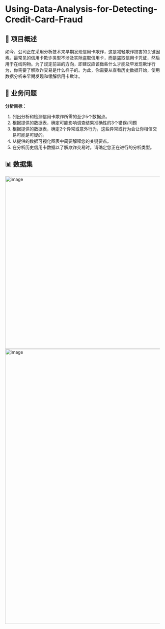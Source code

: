 # Using-Data-Analysis-for-Detecting-Credit-Card-Fraud


## 📖 项目概述
如今，公司正在采用分析技术来早期发现信用卡欺诈，这是减轻欺诈损害的关键因素。最常见的信用卡欺诈类型不涉及实际盗取信用卡，而是盗取信用卡凭证，然后用于在线购物。为了规定前进的方向，即建议应该做些什么才能及早发现欺诈行为，你需要了解欺诈交易是什么样子的。为此，你需要从查看历史数据开始，使用数据分析来早期发现和缓解信用卡欺诈。 

## 🎯 业务问题

**分析目标：**
1. 列出分析和检测信用卡欺诈所需的至少5个数据点。
2. 根据提供的数据表，确定可能影响调查结果准确性的3个错误/问题
3. 根据提供的数据表，确定2个异常或意外行为，这些异常或行为会让你相信交易可能是可疑的。
4. 从提供的数据可视化图表中简要解释您的关键要点。
5. 在分析历史信用卡数据以了解欺诈交易时，请确定您正在进行的分析类型。


## 📊 数据集

<img width="1574" height="562" alt="image" src="https://github.com/user-attachments/assets/045dab60-c4c8-436e-96fe-891d967c08bb" />
<img width="1354" height="894" alt="image" src="https://github.com/user-attachments/assets/25bd2ccf-f347-4606-8401-0198f8df0c12" />


